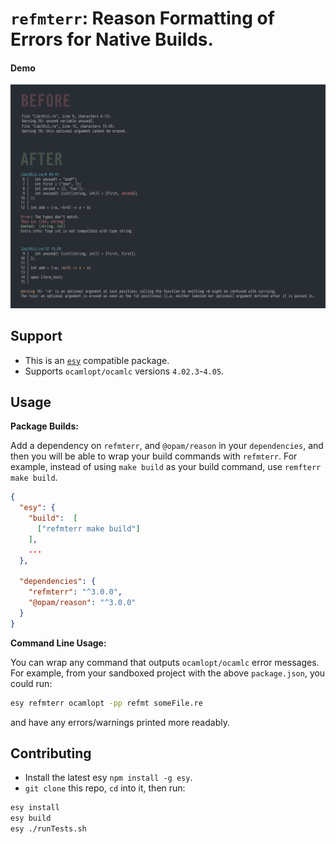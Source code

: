 # `refmterr`: Reason Formatting of Errors for Native Builds.

#### Demo
![Demo](./demo.png)


## Support

- This is an [`esy`](https://github.com/esy-ocaml/esy) compatible package.
- Supports `ocamlopt/ocamlc` versions `4.02.3`-`4.05`.

## Usage

**Package Builds:**

Add a dependency on `refmterr`, and `@opam/reason` in your `dependencies`, and
then you will be able to wrap your build commands with `refmterr`. For example,
instead of using `make build` as your build command, use `remfterr make build`.

```json
{
  "esy": {
    "build":  [
      ["refmterr make build"]
    ],
    ...
  },

  "dependencies": {
    "refmterr": "^3.0.0",
    "@opam/reason": "^3.0.0"
  }
}
```

**Command Line Usage:**

You can wrap any command that outputs `ocamlopt/ocamlc` error messages.  For
example, from your sandboxed project with the above `package.json`, you could
run:

```sh
esy refmterr ocamlopt -pp refmt someFile.re
```

and have any errors/warnings printed more readably.

## Contributing

- Install the latest esy `npm install -g esy`.
- `git clone` this repo, `cd` into it, then run:
```sh
esy install
esy build
esy ./runTests.sh
```
